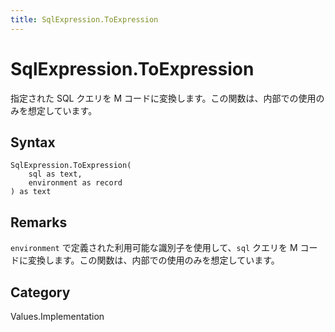 ```yaml
---
title: SqlExpression.ToExpression
---
```


# SqlExpression.ToExpression


指定された SQL クエリを M コードに変換します。この関数は、内部での使用のみを想定しています。


## Syntax

```powerquery
SqlExpression.ToExpression(
    sql as text,
    environment as record
) as text
```


## Remarks

<code>environment</code> で定義された利用可能な識別子を使用して、<code>sql</code> クエリを M コードに変換します。この関数は、内部での使用のみを想定しています。



## Category
Values.Implementation
